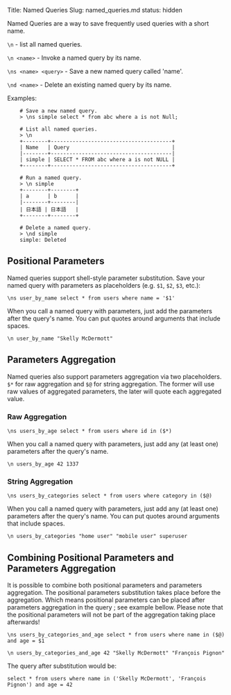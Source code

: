 Title: Named Queries
Slug: named_queries.md
status: hidden

Named Queries are a way to save frequently used queries
with a short name.

`\n` - list all named queries.

`\n <name>` - Invoke a named query by its name.

`\ns <name> <query>` - Save a new named query called 'name'.

`\nd <name>` - Delete an existing named query by its name.

Examples:

```
    # Save a new named query.
    > \ns simple select * from abc where a is not Null;

    # List all named queries.
    > \n
    +--------+---------------------------------------+
    | Name   | Query                                 |
    |--------+---------------------------------------|
    | simple | SELECT * FROM abc where a is not NULL |
    +--------+---------------------------------------+

    # Run a named query.
    > \n simple
    +--------+--------+
    | a      | b      |
    |--------+--------|
    | 日本語 | 日本語   |
    +--------+--------+

    # Delete a named query.
    > \nd simple
    simple: Deleted
```

## Positional Parameters

Named queries support shell-style parameter substitution. Save your named
query with parameters as placeholders (e.g. `$1`, `$2`,
`$3`, etc.):

```
\ns user_by_name select * from users where name = '$1'
```

When you call a named query with parameters, just add the parameters after
the query's name. You can put quotes around arguments that include spaces.

```
\n user_by_name "Skelly McDermott"
```

## Parameters Aggregation

Named queries also support parameters aggregation via two placeholders.
`$*` for raw aggregation and `$@` for string aggregation.
The former will use raw values of aggregated parameters, the later will quote
each aggregated value.

### Raw Aggregation
```
\ns users_by_age select * from users where id in ($*)
```

When you call a named query with parameters, just add any (at least one)
parameters after the query's name.

```
\n users_by_age 42 1337
```

### String Aggregation
```
\ns users_by_categories select * from users where category in ($@)
```

When you call a named query with parameters, just add any (at least one)
parameters after the query's name.
You can put quotes around arguments that include spaces.

```
\n users_by_categories "home user" "mobile user" superuser
```

## Combining Positional Parameters and Parameters Aggregation
It is possible to combine both positional parameters and parameters aggregation.
The positional parameters substitution takes place before the aggregation.
Which means positional parameters can be placed after parameters aggregation
in the query ; see example bellow.
Please note that the positional parameters will not be part of the aggregation taking place afterwards!

```
\ns users_by_categories_and_age select * from users where name in ($@) and age = $1
```

```
\n users_by_categories_and_age 42 "Skelly McDermott" "François Pignon"
```

The query after substitution would be:
```
select * from users where name in ('Skelly McDermott', 'François Pignon') and age = 42
```
